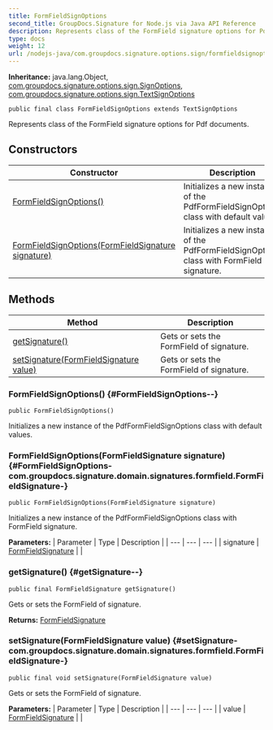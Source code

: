 ```yaml
---
title: FormFieldSignOptions
second_title: GroupDocs.Signature for Node.js via Java API Reference
description: Represents class of the FormField signature options for Pdf documents.
type: docs
weight: 12
url: /nodejs-java/com.groupdocs.signature.options.sign/formfieldsignoptions/
---
```

**Inheritance:**
java.lang.Object, [com.groupdocs.signature.options.sign.SignOptions](../../com.groupdocs.signature.options.sign/signoptions), [com.groupdocs.signature.options.sign.TextSignOptions](../../com.groupdocs.signature.options.sign/textsignoptions)
```
public final class FormFieldSignOptions extends TextSignOptions
```

Represents class of the FormField signature options for Pdf documents.
## Constructors

| Constructor | Description |
| --- | --- |
| [FormFieldSignOptions()](#FormFieldSignOptions--) | Initializes a new instance of the PdfFormFieldSignOptions class with default values. |
| [FormFieldSignOptions(FormFieldSignature signature)](#FormFieldSignOptions-com.groupdocs.signature.domain.signatures.formfield.FormFieldSignature-) | Initializes a new instance of the PdfFormFieldSignOptions class with FormField signature. |
## Methods

| Method | Description |
| --- | --- |
| [getSignature()](#getSignature--) | Gets or sets the FormField of signature. |
| [setSignature(FormFieldSignature value)](#setSignature-com.groupdocs.signature.domain.signatures.formfield.FormFieldSignature-) | Gets or sets the FormField of signature. |
### FormFieldSignOptions() {#FormFieldSignOptions--}
```
public FormFieldSignOptions()
```


Initializes a new instance of the PdfFormFieldSignOptions class with default values.

### FormFieldSignOptions(FormFieldSignature signature) {#FormFieldSignOptions-com.groupdocs.signature.domain.signatures.formfield.FormFieldSignature-}
```
public FormFieldSignOptions(FormFieldSignature signature)
```


Initializes a new instance of the PdfFormFieldSignOptions class with FormField signature.

**Parameters:**
| Parameter | Type | Description |
| --- | --- | --- |
| signature | [FormFieldSignature](../../com.groupdocs.signature.domain.signatures.formfield/formfieldsignature) |  |

### getSignature() {#getSignature--}
```
public final FormFieldSignature getSignature()
```


Gets or sets the FormField of signature.

**Returns:**
[FormFieldSignature](../../com.groupdocs.signature.domain.signatures.formfield/formfieldsignature)
### setSignature(FormFieldSignature value) {#setSignature-com.groupdocs.signature.domain.signatures.formfield.FormFieldSignature-}
```
public final void setSignature(FormFieldSignature value)
```


Gets or sets the FormField of signature.

**Parameters:**
| Parameter | Type | Description |
| --- | --- | --- |
| value | [FormFieldSignature](../../com.groupdocs.signature.domain.signatures.formfield/formfieldsignature) |  |

